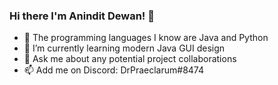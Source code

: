 ### Hi there I'm Anindit Dewan! 👋

- 📖 The programming languages I know are Java and Python 
- 🌱 I’m currently learning modern Java GUI design 
- 💬 Ask me about any potential project collaborations 
- 📫 Add me on Discord: DrPraeclarum#8474
